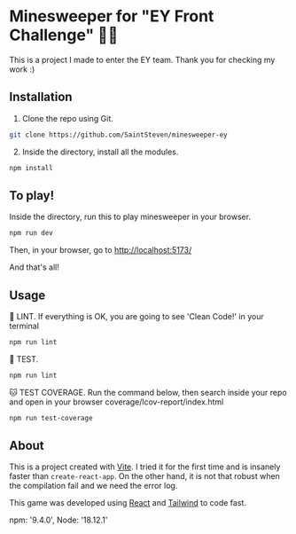 # Minesweeper for "EY Front Challenge" 🏴‍☠️

This is a project I made to enter the EY team. Thank you for checking my work :)

## Installation

1) Clone the repo using Git.

```bash
git clone https://github.com/SaintSteven/minesweeper-ey
```
2) Inside the directory, install all the modules.

```bash
npm install
```

## To play!

Inside the directory, run this to play minesweeper in your browser.

```bash
npm run dev
```
Then, in your browser, go to  [http://localhost:5173/](http://localhost:5173/)

And that's all!

## Usage

🚿 LINT. If everything is OK, you are going to see 'Clean Code!' in your terminal

```bash
npm run lint
```

🐶 TEST.

```bash
npm run lint
```

🐱 TEST COVERAGE. Run the command below, then search inside your repo and open in your browser coverage/lcov-report/index.html

```bash
npm run test-coverage
```

## About

This is a project created with [Vite](https://vitejs.dev/). I tried it for the first time and is insanely faster than ``create-react-app``. On the other hand, it is not that robust when the compilation fail and we need the error log.

This game was developed using [React](https://reactjs.org/) and [Tailwind](https://tailwindcss.com/) to code fast.

npm: '9.4.0', Node: '18.12.1'
